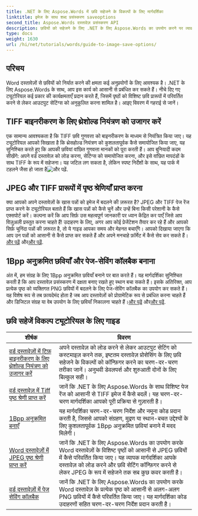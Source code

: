 ```yaml
---
title: .NET के लिए Aspose.Words में छवि सहेजने के विकल्पों के लिए मार्गदर्शिका
linktitle: इमेज के साथ शब्द प्रसंस्करण saveoptions
second_title: Aspose.Words दस्तावेज़ प्रसंस्करण API
description: छवियों को सहेजने के लिए .NET के लिए Aspose.Words का उपयोग करने पर व्यावहारिक ट्यूटोरियल खोजें, कुशल दस्तावेज़ प्रसंस्करण के लिए आसान चरणों और कोड नमूनों के साथ।
type: docs
weight: 1630
url: /hi/net/tutorials/words/guide-to-image-save-options/
---
```

## परिचय

Word दस्तावेज़ों से छवियों को निर्यात करने की क्षमता कई अनुप्रयोगों के लिए आवश्यक है। .NET के लिए Aspose.Words के साथ, आप इस कार्य को आसानी से प्रबंधित कर सकते हैं। नीचे दिए गए ट्यूटोरियल कई प्रकार की कार्यक्षमताएँ प्रदान करते हैं, जिसमें पृष्ठों को विशिष्ट छवि प्रारूपों में परिवर्तित करने से लेकर आउटपुट सेटिंग्स को अनुकूलित करना शामिल है। आइए विवरण में गहराई से जानें।

## TIFF बाइनरीकरण के लिए थ्रेशोल्ड नियंत्रण को उजागर करें

एक सामान्य आवश्यकता है कि TIFF छवि गुणवत्ता को बाइनरीकरण के माध्यम से नियंत्रित किया जाए। यह ट्यूटोरियल आपको सिखाता है कि थ्रेसहोल्ड नियंत्रण को कुशलतापूर्वक कैसे समायोजित किया जाए, यह सुनिश्चित करते हुए कि आपकी छवियां वांछित गुणवत्ता मानकों को पूरा करती हैं। आप बुनियादी कदम सीखेंगे: अपने वर्ड दस्तावेज़ को लोड करना, सेटिंग्स को समायोजित करना, और इसे वांछित मापदंडों के साथ TIFF के रूप में सहेजना। यह जटिल लग सकता है, लेकिन स्पष्ट निर्देशों के साथ, यह पार्क में टहलने जैसा हो जाता है![और पढ़ें](./expose-threshold-control-for-tiff-binarization-in-word-document/).

## JPEG और TIFF प्रारूपों में पृष्ठ श्रेणियाँ प्राप्त करना

 क्या आपको अपने दस्तावेज़ों के खास पन्नों को इमेज में बदलने की ज़रूरत है? JPEG और TIFF पेज रेंज प्राप्त करने के ट्यूटोरियल बताते हैं कि खास पन्नों को कैसे चुनें और उन्हें बिना किसी परेशानी के कैसे एक्सपोर्ट करें। कल्पना करें कि आप सिर्फ़ उस महत्वपूर्ण जानकारी पर ध्यान केंद्रित कर पाएँ जिसे आप विज़ुअली प्रस्तुत करना चाहते हैं! उदाहरण के लिए, अगर आप कोई प्रेजेंटेशन तैयार कर रहे हैं और आपको सिर्फ़ चुनिंदा पन्नों की ज़रूरत है, तो ये गाइड आपका समय और मेहनत बचाएँगे। आपको दिखाया जाएगा कि आप उन पन्नों को आसानी से कैसे प्राप्त कर सकते हैं और अपने मनचाहे फ़ॉर्मेट में कैसे सेव कर सकते हैं।[और पढ़ें](./get-jpeg-page-range-word-document/) और[और पढ़ें](./get-tiff-page-range-word-document/).

## 1Bpp अनुक्रमित छवियाँ और पेज-सेविंग कॉलबैक बनाना

 अंत में, हम संग्रह के लिए 1Bpp अनुक्रमित छवियाँ बनाने पर बात करते हैं। यह मार्गदर्शिका सुनिश्चित करती है कि आप दस्तावेज़ प्रसंस्करण में दक्षता बनाए रखते हुए स्थान बचा सकते हैं। इसके अतिरिक्त, आप प्रत्येक पृष्ठ को व्यक्तिगत PNG छवियों में बदलने के लिए पेज-सेविंग कॉलबैक का उपयोग कर सकते हैं। यह विशेष रूप से तब फ़ायदेमंद होता है जब आप दस्तावेज़ों को प्रोग्रामेटिक रूप से प्रबंधित करना चाहते हैं और डिजिटल संग्रह या वेब उपयोग के लिए छवियाँ निकालना चाहते हैं।[और पढ़ें](./create-1bpp-indexed/) और[और पढ़ें](./page-saving-callback-word-document/).

 ## छवि सहेजें विकल्प ट्यूटोरियल के लिए गाइड
| शीर्षक | विवरण |
| --- | --- |
| [वर्ड दस्तावेज़ों में टिफ़ बाइनरीकरण के लिए थ्रेशोल्ड नियंत्रण को उजागर करें](./expose-threshold-control-for-tiff-binarization-in-word-document/) | अपने दस्तावेज़ को लोड करने से लेकर आउटपुट सेटिंग को कस्टमाइज़ करने तक, इष्टतम दस्तावेज़ प्रोसेसिंग के लिए छवि सहेजने के विकल्पों को कॉन्फ़िगर करने का चरण-दर-चरण तरीका जानें। अनुभवी डेवलपर्स और शुरुआती दोनों के लिए बिल्कुल सही। |
| [वर्ड दस्तावेज़ में Tiff पृष्ठ श्रेणी प्राप्त करें](./get-tiff-page-range-word-document/) | जानें कि .NET के लिए Aspose.Words के साथ विशिष्ट पेज रेंज को आसानी से TIFF इमेज में कैसे बदलें। यह चरण-दर-चरण मार्गदर्शिका आपको पूरी प्रक्रिया से गुज़ारती है। |
| [1Bpp अनुक्रमित बनाएँ](./create-1bpp-indexed/) | यह मार्गदर्शिका चरण-दर-चरण निर्देश और नमूना कोड प्रदान करती है, जिससे आपको संग्रहण, मुद्रण या स्थान-बचत उद्देश्यों के लिए कुशलतापूर्वक 1Bpp अनुक्रमित छवियां बनाने में मदद मिलेगी। |
| [Word दस्तावेज़ों में JPEG पृष्ठ श्रेणी प्राप्त करें](./get-jpeg-page-range-word-document/) | जानें कि .NET के लिए Aspose.Words का उपयोग करके Word दस्तावेज़ों के विशिष्ट पृष्ठों को आसानी से JPEG छवियों में कैसे परिवर्तित किया जाए। यह व्यापक मार्गदर्शिका आपके दस्तावेज़ को लोड करने और छवि सेटिंग कॉन्फ़िगर करने से लेकर JPEG के रूप में सहेजने तक सब कुछ कवर करती है। |
| [वर्ड दस्तावेज़ों में पेज सेविंग कॉलबैक](./page-saving-callback-word-document/) | जानें कि .NET के लिए Aspose.Words का उपयोग करके Word दस्तावेज़ के प्रत्येक पृष्ठ को आसानी से अलग-अलग PNG छवियों में कैसे परिवर्तित किया जाए। यह मार्गदर्शिका कोड उदाहरणों सहित चरण-दर-चरण निर्देश प्रदान करती है। |